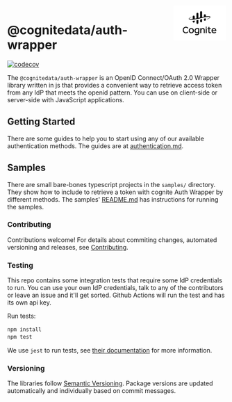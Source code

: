 <a href="https://cognite.com/">
    <img src="./cognite_logo.png" alt="Cognite logo" title="Cognite" align="right" height="80" />
</a>

# @cognitedata/auth-wrapper

[![codecov](https://codecov.io/gh/cognitedata/auth-wrapper/branch/main/graph/badge.svg?token=3dhnnL5sHo)](https://codecov.io/gh/cognitedata/auth-wrapper)

The `@cognitedata/auth-wrapper` is an OpenID Connect/OAuth 2.0 Wrapper library written in js that provides a convenient way to retrieve access token from any IdP that meets the openid pattern. You can use on client-side or server-side with JavaScript applications.

## Getting Started
There are some guides to help you to start using any of our available authentication methods.
The guides are at [authentication.md](./guides/authentication.md).

## Samples

There are small bare-bones typescript projects in the `samples/` directory.
They show how to include to retrieve a token with cognite Auth Wrapper by different methods.
The samples' [README.md](./samples/README.md) has instructions for running the samples.

### Contributing

Contributions welcome!
For details about commiting changes, automated versioning and releases, see [Contributing](./CONTRIBUTING.md).

### Testing

This repo contains some integration tests that require some IdP credentials to run.
You can use your own IdP credentials, talk to any of the contributors or leave an issue and it'll get sorted.
Github Actions will run the test and has its own api key.

Run tests:

```bash
npm install
npm test
```

We use `jest` to run tests, see [their documentation](https://github.com/facebook/jest) for more information.

### Versioning

The libraries follow [Semantic Versioning](https://semver.org/).
Package versions are updated automatically and individually based on commit messages.
